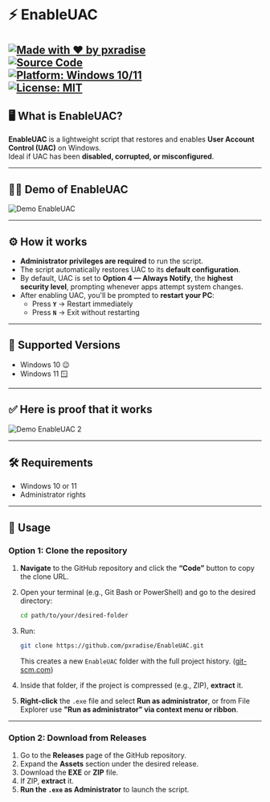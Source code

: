 # ⚡ EnableUAC

[![Made with ❤️ by pxradise](https://img.shields.io/badge/made%20with-%E2%9D%A4-red?style=for-the-badge)](https://github.com/pxradise)  
[![Source Code](https://img.shields.io/badge/Source%20Code-%23007ACC?style=for-the-badge&logo=github&logoColor=white)](https://github.com/pxradiso/EnableUAC-OpenSource)  
[![Platform: Windows 10/11](https://img.shields.io/badge/platform-Windows%2010%2F11-blue?logo=windows&logoColor=white&style=for-the-badge)](#)  
[![License: MIT](https://img.shields.io/badge/license-MIT-brightgreen?style=for-the-badge)](#)
---

## 🖥️ What is EnableUAC?  
**EnableUAC** is a lightweight script that restores and enables **User Account Control (UAC)** on Windows.  
Ideal if UAC has been **disabled, corrupted, or misconfigured**.

---

## 🐱‍🏍 Demo of EnableUAC 
![Demo EnableUAC](https://github.com/pxradiso/EnableUAC/raw/main/demo.gif)

---

## ⚙️ How it works  
- **Administrator privileges are required** to run the script.  
- The script automatically restores UAC to its **default configuration**.  
- By default, UAC is set to **Option 4 — Always Notify**, the **highest security level**, prompting whenever apps attempt system changes.  
- After enabling UAC, you'll be prompted to **restart your PC**:  
  - Press **`Y`** → Restart immediately  
  - Press **`N`** → Exit without restarting  

---

## 🧩 Supported Versions  
- Windows 10 😉  
- Windows 11 🪟  

---

## ✅ Here is proof that it works
![Demo EnableUAC 2](https://github.com/pxradiso/EnableUAC/raw/main/demo2.gif)

---

## 🛠️ Requirements  
- Windows 10 or 11  
- Administrator rights  

---

## 🚀 Usage

### Option 1: Clone the repository  
1. **Navigate** to the GitHub repository and click the **“Code”** button to copy the clone URL.  
2. Open your terminal (e.g., Git Bash or PowerShell) and go to the desired directory:

    ```bash
    cd path/to/your/desired-folder
    ```

3. Run:

    ```bash
    git clone https://github.com/pxradise/EnableUAC.git
    ```

    This creates a new `EnableUAC` folder with the full project history. ([git-scm.com](https://git-scm.com/docs/git-clone?utm_source=chatgpt.com))

4. Inside that folder, if the project is compressed (e.g., ZIP), **extract** it.

5. **Right-click** the `.exe` file and select **Run as administrator**, or from File Explorer use **"Run as administrator" via context menu or ribbon**.

---

### Option 2: Download from Releases  
1. Go to the **Releases** page of the GitHub repository.  
2. Expand the **Assets** section under the desired release.  
3. Download the **EXE** or **ZIP** file.  
4. If ZIP, **extract** it.  
5. **Run the `.exe` as Administrator** to launch the script.
